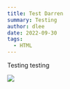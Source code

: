 ```yaml
---
title: Test Darren
summary: Testing
author: dlee
date: 2022-09-30
tags:
  - HTML
---
```

Testing testing

![](/img/Screenshot-1.png)